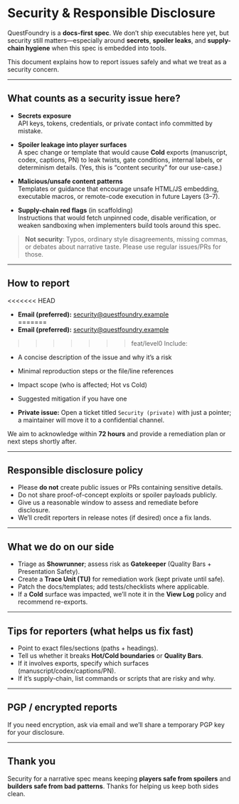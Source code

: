 # Security & Responsible Disclosure

QuestFoundry is a **docs-first spec**. We don’t ship executables here yet, but security still matters—especially around **secrets**, **spoiler leaks**, and **supply-chain hygiene** when this spec is embedded into tools.

This document explains how to report issues safely and what we treat as a security concern.

---

## What counts as a security issue here?

- **Secrets exposure**  
  API keys, tokens, credentials, or private contact info committed by mistake.

- **Spoiler leakage into player surfaces**  
  A spec change or template that would cause **Cold** exports (manuscript, codex, captions, PN) to leak twists, gate conditions, internal labels, or determinism details. (Yes, this is “content security” for our use-case.)

- **Malicious/unsafe content patterns**  
  Templates or guidance that encourage unsafe HTML/JS embedding, executable macros, or remote-code execution in future Layers (3–7).

- **Supply-chain red flags** (in scaffolding)  
  Instructions that would fetch unpinned code, disable verification, or weaken sandboxing when implementers build tools around this spec.

> **Not security**: Typos, ordinary style disagreements, missing commas, or debates about narrative taste. Please use regular issues/PRs for those.

---

## How to report

<<<<<<< HEAD
- **Email (preferred):** security@questfoundry.example  
=======
- **Email (preferred):** <security@questfoundry.example>  
>>>>>>> feat/level0
  Include:
  - A concise description of the issue and why it’s a risk
  - Minimal reproduction steps or the file/line references
  - Impact scope (who is affected; Hot vs Cold)
  - Suggested mitigation if you have one

- **Private issue:** Open a ticket titled `Security (private)` with just a pointer; a maintainer will move it to a confidential channel.

We aim to acknowledge within **72 hours** and provide a remediation plan or next steps shortly after.

---

## Responsible disclosure policy

- Please **do not** create public issues or PRs containing sensitive details.  
- Do not share proof-of-concept exploits or spoiler payloads publicly.  
- Give us a reasonable window to assess and remediate before disclosure.  
- We’ll credit reporters in release notes (if desired) once a fix lands.

---

## What we do on our side

- Triage as **Showrunner**; assess risk as **Gatekeeper** (Quality Bars + Presentation Safety).  
- Create a **Trace Unit (TU)** for remediation work (kept private until safe).  
- Patch the docs/templates; add tests/checklists where applicable.  
- If a **Cold** surface was impacted, we’ll note it in the **View Log** policy and recommend re-exports.

---

## Tips for reporters (what helps us fix fast)

- Point to exact files/sections (paths + headings).  
- Tell us whether it breaks **Hot/Cold boundaries** or **Quality Bars**.  
- If it involves exports, specify which surfaces (manuscript/codex/captions/PN).  
- If it’s supply-chain, list commands or scripts that are risky and why.

---

## PGP / encrypted reports

If you need encryption, ask via email and we’ll share a temporary PGP key for your disclosure.

---

## Thank you

Security for a narrative spec means keeping **players safe from spoilers** and **builders safe from bad patterns**. Thanks for helping us keep both sides clean.
